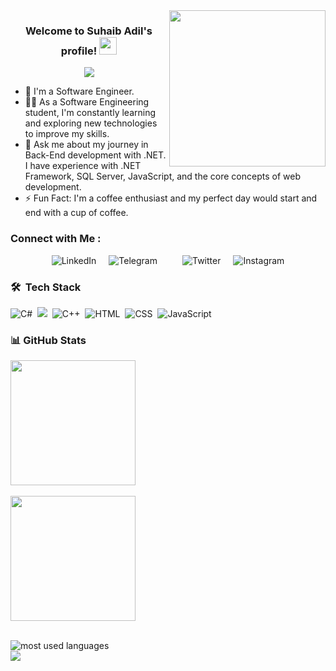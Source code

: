 <img width="250" align="right" src="https://c.tenor.com/_DOBjnGspYAAAAAM/code-coding.gif">

<h3 align="center">
  Welcome to Suhaib Adil's profile!
  <img src="https://media.giphy.com/media/hvRJCLFzcasrR4ia7z/giphy.gif" width="28">
</h3>

<!-- Typing SVG by DenverCoder1 - https://github.com/DenverCoder1/readme-typing-svg -->
<p align="center">
  <a href="https://github.com/DenverCoder1/readme-typing-svg">
    <img src="https://readme-typing-svg.herokuapp.com/?lines=Always%20learning%20new%20things&font=Fira%20Code&center=true&width=440&height=45&color=f75c7e&vCenter=true&size=22">
  </a>
</p>

- 🏢 I'm a Software Engineer.
- 👨‍💻 As a Software Engineering student, I'm constantly learning and exploring new technologies to improve my skills.
- 💬 Ask me about my journey in Back-End development with .NET.  
  I have experience with .NET Framework, SQL Server, JavaScript, and the core concepts of web development.
- ⚡ Fun Fact: I'm a coffee enthusiast and my perfect day would start and end with a cup of coffee.
  


### Connect with Me :

<div style="display: flex; flex-direction: row; flex-wrap: wrap; gap: 20px; justify-content: center; align-items: center;">
  <a href="https://linkedin.com/in/suhaibadill" target="_blank" style="text-decoration: none; transition: transform 0.3s;">
    <img src="https://img.shields.io/badge/LinkedIn-0077B5?style=for-the-badge&logo=Linkedin&logoColor=white" alt="LinkedIn" 
         onmouseover="this.style.transform='scale(1.1)'" 
         onmouseout="this.style.transform='scale(1)'"/>
  </a>
  <a href="https://t.me/suhaibadill" target="_blank" style="text-decoration: none; transition: transform 0.3s;">
    <img src="https://img.shields.io/badge/Telegram-26A5E4?style=for-the-badge&logo=Telegram&logoColor=white" alt="Telegram" 
         onmouseover="this.style.transform='scale(1.1)'" 
         onmouseout="this.style.transform='scale(1)'"/>
  </a>
  <br>
  <a href="https://twitter.com/suhaibadill" target="_blank" style="text-decoration: none; transition: transform 0.3s;">
    <img src="https://img.shields.io/badge/Twitter-1DA1F2?style=for-the-badge&logo=Twitter&logoColor=white" alt="Twitter" 
         onmouseover="this.style.transform='scale(1.1)'" 
         onmouseout="this.style.transform='scale(1)'"/>
  </a>
  <a href="https://instagram.com/suhaibadill" target="_blank" style="text-decoration: none; transition: transform 0.3s;">
    <img src="https://img.shields.io/badge/Instagram-E4405F?style=for-the-badge&logo=Instagram&logoColor=white" alt="Instagram" 
         onmouseover="this.style.transform='scale(1.1)'" 
         onmouseout="this.style.transform='scale(1)'"/>
  </a>
</div>




### 🛠 &nbsp;Tech Stack
![C#](https://img.shields.io/badge/-C%23-05122A?style=flat&logo=c-sharp&logoColor=239120)&nbsp;
![](https://img.shields.io/badge/-.NET-05122A?style=flat&logo=dotnet)&nbsp;
![C++](https://img.shields.io/badge/-C++-05122A?style=flat&logo=c%2B%2B&logoColor=00599C)&nbsp;
![HTML](https://img.shields.io/badge/-HTML-05122A?style=flat&logo=HTML5)&nbsp;
![CSS](https://img.shields.io/badge/-CSS-05122A?style=flat&logo=CSS3&logoColor=1572B6)&nbsp;
![JavaScript](https://img.shields.io/badge/-JavaScript-05122A?style=flat&logo=javascript)&nbsp;


### 📊 GitHub Stats
<div align="left">
  <img src="https://github-readme-stats.vercel.app/api?username=suhaibadill&show_icons=true&theme=dark" height="200" /><br><br>
  <img src="https://github-readme-streak-stats.herokuapp.com/?user=suhaibadill&theme=dark" height="200" />
</div>

<br>

<img align="left" src="https://github-readme-stats.vercel.app/api/top-langs?username=yousefdergham&show_icons=true&locale=en&layout=compact&theme=radical" alt="most used languages" /> <br> <a href="https://komarev.com/ghpvc/?username=suhaibadill&style=for-the-badge"> <img src="https://komarev.com/ghpvc/?username=suhaibadill&style=for-the-badge"> </a>


